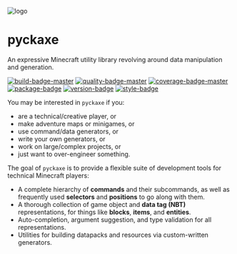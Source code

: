 ![logo]

# pyckaxe
An expressive Minecraft utility library revolving around data manipulation and generation.

[![build-badge-master]](https://travis-ci.org/Arcensoth/pyckaxe)
[![quality-badge-master]](https://app.codacy.com/project/Arcensoth/pyckaxe/dashboard)
[![coverage-badge-master]](https://codecov.io/gh/Arcensoth/pyckaxe/branch/master)
[![package-badge]](https://pypi.python.org/pypi/pyckaxe/)
[![version-badge]](https://pypi.python.org/pypi/pyckaxe/)
[![style-badge]](https://github.com/ambv/black)

You may be interested in `pyckaxe` if you:

- are a technical/creative player, or
- make adventure maps or minigames, or
- use command/data generators, or
- write your own generators, or
- work on large/complex projects, or
- just want to over-engineer something.

The goal of `pyckaxe` is to provide a flexible suite of development tools for technical Minecraft players:

- A complete hierarchy of **commands** and their subcommands, as well as frequently used **selectors** and **positions** to go along with them.
- A thorough collection of game object and **data tag (NBT)** representations, for things like **blocks**, **items**, and **entities**.
- Auto-completion, argument suggestion, and type validation for all representations.
- Utilities for building datapacks and resources via custom-written generators.

[logo]: https://i.imgur.com/FkxD7fJ.png
[build-badge-master]: https://img.shields.io/travis/Arcensoth/pyckaxe/master.svg?label=build
[quality-badge-master]: https://img.shields.io/codacy/grade/a01ea39de1ed48319c18365ad5545f65/master.svg?label=quality
[coverage-badge-master]: https://img.shields.io/codecov/c/github/Arcensoth/pyckaxe/master.svg?label=coverage
[package-badge]: https://img.shields.io/pypi/v/pyckaxe.svg
[version-badge]: https://img.shields.io/pypi/pyversions/pyckaxe.svg
[style-badge]: https://img.shields.io/badge/code%20style-black-000000.svg
